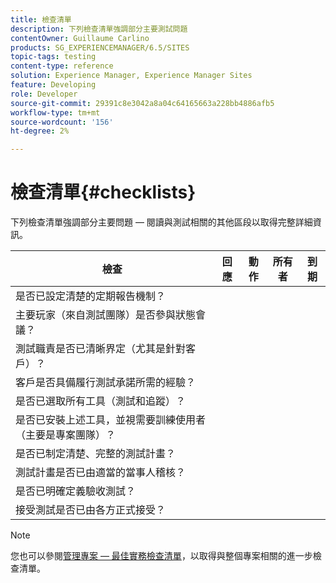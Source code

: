 ```yaml
---
title: 檢查清單
description: 下列檢查清單強調部分主要測試問題
contentOwner: Guillaume Carlino
products: SG_EXPERIENCEMANAGER/6.5/SITES
topic-tags: testing
content-type: reference
solution: Experience Manager, Experience Manager Sites
feature: Developing
role: Developer
source-git-commit: 29391c8e3042a8a04c64165663a228bb4886afb5
workflow-type: tm+mt
source-wordcount: '156'
ht-degree: 2%

---
```


# 檢查清單{#checklists}

下列檢查清單強調部分主要問題 — 閱讀與測試相關的其他區段以取得完整詳細資訊。

| 檢查 | 回應 | 動作 | 所有者 | 到期 |
|---|---|---|---|---|
| 是否已設定清楚的定期報告機制？ |  |  |  |  |
| 主要玩家（來自測試團隊）是否參與狀態會議？ |  |  |  |  |
| 測試職責是否已清晰界定（尤其是針對客戶）？ |  |  |  |  |
| 客戶是否具備履行測試承諾所需的經驗？ |  |  |  |  |
| 是否已選取所有工具（測試和追蹤）？ |  |  |  |  |
| 是否已安裝上述工具，並視需要訓練使用者（主要是專案團隊）？ |  |  |  |  |
| 是否已制定清楚、完整的測試計畫？ |  |  |  |  |
| 測試計畫是否已由適當的當事人稽核？ |  |  |  |  |
| 是否已明確定義驗收測試？ |  |  |  |  |
| 接受測試是否已由各方正式接受？ |  |  |  |  |

>[!NOTE]
>
>您也可以參閱[管理專案 — 最佳實務檢查清單](/help/managing/best-practices.md)，以取得與整個專案相關的進一步檢查清單。
